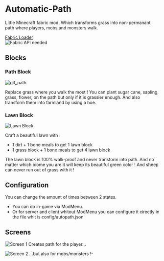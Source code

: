 # Automatic-Path

Little Minecraft fabric mod. Which transforms grass into non-permanant path where players, mobs and monsters walk.  

[Fabric Loader](https://fabricmc.net/use/ "Download Fabric Loader")  
![Fabric API needed](https://i.imgur.com/5J6bV5W.png)

## Blocks

### Path Block

![gif_path](https://raw.githubusercontent.com/lebonq/Automatic-Path/master/images_description/PathBlock.gif)

Replace grass where you walk the most !
You can plant sugar cane, sapling, grass, flower, on the path but only if it is grassier enough.
And also transform them into farmland by using a hoe. 

### Lawn Block

![Lawn Block](https://raw.githubusercontent.com/lebonq/Automatic-Path/master/images_description/lawn_block.png)

Craft a beautiful lawn with :

* 1 dirt + 1 bone meals to get 1 lawn block
* 1 grass block + 1 bone meals to get 4 lawn block  

The lawn block is 100% walk-proof and never transform into path. And no matter which biome you are it will keep its beautiful green color !
And sheep can never run out of grass with it !

## Configuration

You can change the amount of times between 2 states.  

* You can do in-game via ModMenu.  
* Or for server and client whitout ModMenu you can configure it cirectly in the file whit is config/autopath.json    

## Screens

![Screen 1](https://raw.githubusercontent.com/lebonq/Automatic-Path/master/images_description/screen1.png)
Creates path for the player...


![Screen 2](https://raw.githubusercontent.com/lebonq/Automatic-Path/master/images_description/screen2.png)
...but also for mobs/monsters !- 
